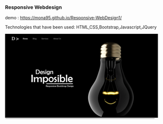 
### Responsive Webdesign 

demo : https://mona95.github.io/Responsive-WebDesign1/

Technologies that have been used: HTML,CSS,Bootstrap,Javascript,JQuery

![res-design](./res-design1.png)
